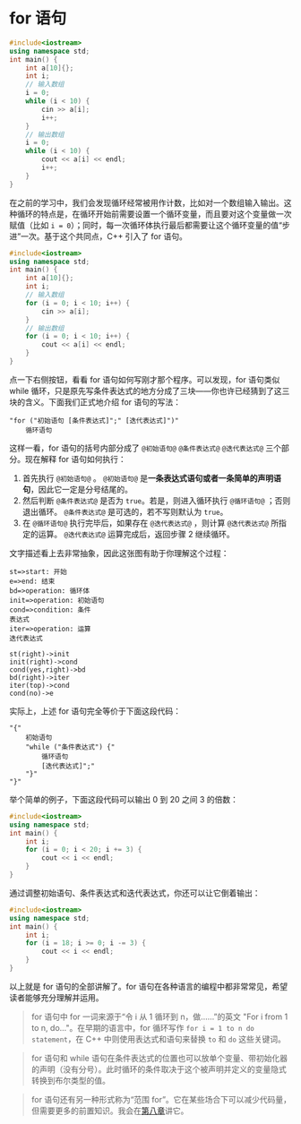 # for 语句

```cpp codemo(input=1 4 2 8 5 7 3 6 9 0)
#include<iostream>
using namespace std;
int main() {
    int a[10]{};
    int i;
    // 输入数组
    i = 0;
    while (i < 10) {
        cin >> a[i];
        i++;
    }
    // 输出数组
    i = 0;
    while (i < 10) {
        cout << a[i] << endl;
        i++;
    }
}
```

在之前的学习中，我们会发现循环经常被用作计数，比如对一个数组输入输出。这种循环的特点是，在循环开始前需要设置一个循环变量，而且要对这个变量做一次赋值（比如 `i = 0`）；同时，每一次循环体执行最后都需要让这个循环变量的值“步进”一次。基于这个共同点，C++ 引入了 for 语句。

```cpp codemo(input)
#include<iostream>
using namespace std;
int main() {
    int a[10]{};
    int i;
    // 输入数组
    for (i = 0; i < 10; i++) {
        cin >> a[i];
    }
    // 输出数组
    for (i = 0; i < 10; i++) {
        cout << a[i] << endl;
    }
}
```
点一下右侧按钮，看看 for 语句如何写刚才那个程序。可以发现，for 语句类似 while 循环，只是原先写条件表达式的地方分成了三块——你也许已经猜到了这三块的含义。下面我们正式地介绍 for 语句的写法：

```sdsc
"for ("初始语句 [条件表达式]";" [迭代表达式]")"
    循环语句
```

这样一看，for 语句的括号内部分成了 `@初始语句@` `@条件表达式@` `@迭代表达式@` 三个部分。现在解释 for 语句如何执行：

1. 首先执行 `@初始语句@` 。 `@初始语句@` 是**一条表达式语句或者一条简单的声明语句**，因此它一定是分号结尾的。
2. 然后判断 `@条件表达式@` 是否为 `true`。若是，则进入循环执行 `@循环语句@` ；否则退出循环。 `@条件表达式@` 是可选的，若不写则默认为 `true`。
3. 在 `@循环语句@` 执行完毕后，如果存在 `@迭代表达式@` ，则计算 `@迭代表达式@` 所指定的运算。 `@迭代表达式@` 运算完成后，返回步骤 2 继续循环。

文字描述看上去非常抽象，因此这张图有助于你理解这个过程：

```flow
st=>start: 开始
e=>end: 结束
bd=>operation: 循环体
init=>operation: 初始语句
cond=>condition: 条件
表达式
iter=>operation: 运算
迭代表达式

st(right)->init
init(right)->cond
cond(yes,right)->bd
bd(right)->iter
iter(top)->cond
cond(no)->e
```

实际上，上述 for 语句完全等价于下面这段代码：
```sdsc
"{"
    初始语句
    "while ("条件表达式") {"
        循环语句
        [迭代表达式]";"
    "}"
"}"
```

举个简单的例子，下面这段代码可以输出 0 到 20 之间 3 的倍数：
```cpp codemo(show)
#include<iostream>
using namespace std;
int main() {
    int i;
    for (i = 0; i < 20; i += 3) {
        cout << i << endl;
    }
}
```
通过调整初始语句、条件表达式和迭代表达式，你还可以让它倒着输出：
```cpp codemo(show)
#include<iostream>
using namespace std;
int main() {
    int i;
    for (i = 18; i >= 0; i -= 3) {
        cout << i << endl;
    }
}
```

以上就是 for 语句的全部讲解了。for 语句在各种语言的编程中都非常常见，希望读者能够充分理解并运用。

> for 语句中 for 一词来源于“令 i 从 1 循环到 n，做……”的英文 "For i from 1 to n, do..."。在早期的语言中，for 循环写作 `for i = 1 to n do statement`，在 C++ 中则使用表达式和语句来替换 `to` 和 `do` 这些关键词。

> for 语句和 while 语句在条件表达式的位置也可以放单个变量、带初始化器的声明（没有分号）。此时循环的条件取决于这个被声明并定义的变量隐式转换到布尔类型的值。

> for 语句还有另一种形式称为“范围 for”。它在某些场合下可以减少代码量，但需要更多的前置知识。我会在[第八章](/ch08/stl_containers/iterator_usage.md#遍历)讲它。
